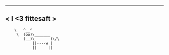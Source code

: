 ________________
< I <3 fittesaft >
 ----------------
        \   ^__^
         \  (oo)\_______
            (__)\       )\/\
                ||----w |
                ||     ||
